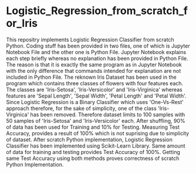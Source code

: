 # Logistic_Regression_from_scratch_for_Iris

This repositry implements Logistic Regression Classifier from scratch Python. Coding stuff has been provided in two files, one of which is Jupyter Notebook File and the other one is Python File. Jupyter Notebook explains each step briefly whereas no explanation has been provided in Python File. The reason is that it is exactly the same program as in Jupyter Notebook with the only difference that commands intended for explanation are not included in Python File.
The reknown Iris Dataset has been used in the program which contains three classes of flowers with four features each. The classes are 'Iris-Setosa', 'Iris-Versicolor' and 'Iris-Virginica' whereas features are 'Sepal Length', 'Sepal Width', 'Petal Length' and 'Petal Width'. Since Logistic Regression is a Binary Classifier which uses 'One-Vs-Rest' approach therefore, for the sake of simplicity, one of the class 'Iris-Virginica' has been removed. Therefore dataset limits to 100 samples with 50 samples of 'Iris-Setosa' and 'Iris-Versicolor' each. After shuffling, 90% of data has been used for Training and 10% for Testing. Measuring Test Accuracy, provides a result of 100% which is not suprising due to simplicity of dataset.
After scratch Python implementation, Logistic Regression Classifier has been implemented using Scikit-Learn Library. Same amount of data for training and testing provides Test Accuracy of 100%. Getting same Test Accuracy using both methods proves correctness of scratch Python Implementation.
